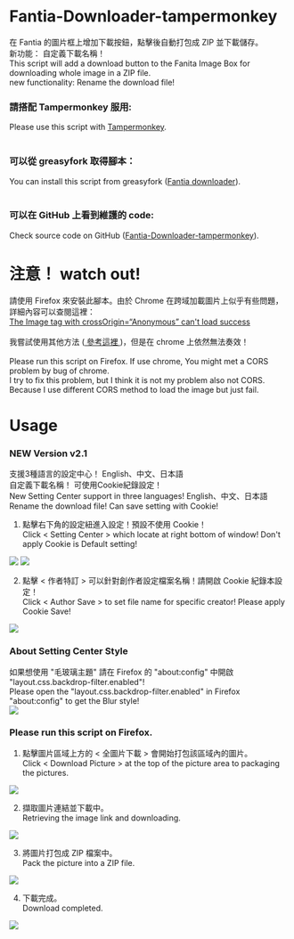 # Fantia-Downloader-tampermonkey
在 Fantia 的圖片框上增加下載按鈕，點擊後自動打包成 ZIP 並下載儲存。 <br>
新功能： 自定義下載名稱！ <br>
This script will add a download button to the Fanita Image Box for downloading whole image in a ZIP file.<br>
new functionality: Rename the download file!
### 請搭配 Tampermonkey 服用:<br>
Please use this script with [Tampermonkey](https://www.tampermonkey.net/). <br>
<br>
### 可以從 greasyfork 取得腳本：<br>
You can install this script from greasyfork ([Fantia downloader](https://greasyfork.org/zh-TW/scripts/423306-fantia-downloader)).<br>
<br>
### 可以在 GitHub 上看到維護的 code:<br>
Check source code on GitHub ([Fantia-Downloader-tampermonkey](https://github.com/suzumiyahifumi/Fantia-Downloader-tampermonkey)).<br>
# 注意！ watch out! 
請使用 Firefox 來安裝此腳本。由於 Chrome 在跨域加載圖片上似乎有些問題，詳細內容可以查閱這裡：<br>
[ The Image tag with crossOrigin=“Anonymous” can't load success ](https://stackoverflow.com/questions/49503171/the-image-tag-with-crossorigin-anonymous-cant-load-success-from-s3)<br><br>
我嘗試使用其他方法 ([ 參考這裡 ](https://developer.mozilla.org/en-US/docs/Web/HTML/CORS_enabled_image))，但是在 chrome 上依然無法奏效！<br><br>
Please run this script on Firefox. If use chrome, You might met a CORS problem by bug of chrome.<br>
I try to fix this problem, but I think it is not my problem also not CORS. Because I use different CORS method to load the image but just fail.

# Usage
### NEW Version v2.1
支援3種語言的設定中心！ English、中文、日本語 <br>
自定義下載名稱！ 可使用Cookie紀錄設定！ <br>
New Setting Center support in three languages! English、中文、日本語 <br>
Rename the download file! Can save setting with Cookie! <br>

1. 點擊右下角的設定紐進入設定！預設不使用 Cookie！<br>
Click < Setting Center > which locate at right bottom of window! Don't apply Cookie is Default setting!<br>
<img src="https://i.imgur.com/e9AsjhV.png" />
<img src="https://i.imgur.com/cHDJipA.png" />

2. 點擊 < 作者特訂 > 可以針對創作者設定檔案名稱！請開啟 Cookie 紀錄本設定！<br>
Click < Author Save > to set file name for specific creator! Please apply Cookie Save!<br>
<img src="https://i.imgur.com/MwEVMzt.png" />

### About Setting Center Style
如果想使用 "毛玻璃主題" 請在 Firefox 的 "about:config" 中開啟 "layout.css.backdrop-filter.enabled"!<br>
Please open the "layout.css.backdrop-filter.enabled" in Firefox "about:config" to get the Blur style!<br>
<img src="https://i.imgur.com/fKq3fay.png" />

### Please run this script on Firefox.
1. 點擊圖片區域上方的 < 全圖片下載 > 會開始打包該區域內的圖片。<br>
Click < Download Picture > at the top of the picture area to packaging the pictures. <br>
<img src="https://i.imgur.com/SyRh7mZ.png" />

2. 擷取圖片連結並下載中。<br>
Retrieving the image link and downloading. <br>
<img src="https://i.imgur.com/FT7rY3Z.png" />

3. 將圖片打包成 ZIP 檔案中。<br>
Pack the picture into a ZIP file. <br>
<img src="https://i.imgur.com/K6IQ8Cj.png" />

4. 下載完成。<br>
Download completed.<br>
<img src="https://i.imgur.com/zP1QGMc.png" />

